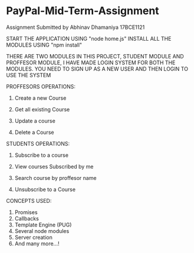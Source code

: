 # PayPal-Mid-Term-Assignment
Assignment Submitted by Abhinav Dhamaniya 17BCE1121


START THE APPLICATION USING "node home.js"
INSTALL ALL THE MODULES USING "npm install"

THERE ARE TWO MODULES IN THIS PROJECT, STUDENT MODULE AND PROFFESOR MODULE, I HAVE MADE LOGIN SYSTEM FOR BOTH THE MODULES. YOU NEED TO SIGN UP AS A NEW USER AND THEN LOGIN TO USE THE SYSTEM

PROFFESORS OPERATIONS:
1. Create a new Course

2. Get all existing Course

3. Update a course

4. Delete a Course

STUDENTS OPERATIONS:
1. Subscribe to a course

2. View courses Subscribed by me

3. Search course by proffesor name

4. Unsubscribe to a Course

CONCEPTS USED:
1. Promises
2. Callbacks
3. Template Engine (PUG)
4. Several node modules
5. Server creation
6. And many more...!

